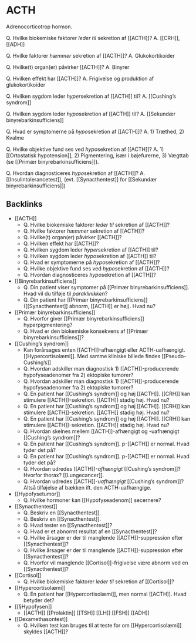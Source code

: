 # ACTH
Adrenocorticotrop hormon.

Q. Hvilke biokemiske faktorer *leder til* sekretion af [[ACTH]]? 
A. [[CRH]], [[ADH]]

Q. Hvilke faktorer *hæmmer* sekretion af [[ACTH]]? 
A. Glukokortikoider

Q. Hvilke(t) organ(er) påvirker [[ACTH]]? 
A. Binyrer

Q. Hvilken effekt har [[ACTH]]? 
A. Frigivelse og produktion af glukokortikoider

Q. Hvilken sygdom leder *hyper*sekretion af [[ACTH]] til? 
A. [[Cushing’s syndrom]]

Q. Hvilken sygdom leder *hypo*sekretion af [[ACTH]] til? 
A. [[Sekundær binyrebarkinsufficiens]]

Q. Hvad er symptomerne på *hypo*sekretion af [[ACTH]]? 
A. 1) Træthed, 2) Kvalme

Q. Hvilke objektive fund ses ved *hypo*sekretion af [[ACTH]]? 
A. 1) [[Ortostatisk hypotension]], 2) Pigmentering, især i bøjefurerne, 3) Vægttab (se [[Primær binyrebarkinsufficiens]]).

Q. Hvordan diagnosticeres *hypo*sekretion af [[ACTH]]? 
A. [[Insulintolerancetest]], (evt. [[Synacthentest]] for [[Sekundær binyrebarkinsufficiens]])


## Backlinks
* [[ACTH]]
	* Q. Hvilke biokemiske faktorer *leder til* sekretion af [[ACTH]]? 
	* Q. Hvilke faktorer *hæmmer* sekretion af [[ACTH]]? 
	* Q. Hvilke(t) organ(er) påvirker [[ACTH]]? 
	* Q. Hvilken effekt har [[ACTH]]? 
	* Q. Hvilken sygdom leder *hyper*sekretion af [[ACTH]] til? 
	* Q. Hvilken sygdom leder *hypo*sekretion af [[ACTH]] til? 
	* Q. Hvad er symptomerne på *hypo*sekretion af [[ACTH]]? 
	* Q. Hvilke objektive fund ses ved *hypo*sekretion af [[ACTH]]? 
	* Q. Hvordan diagnosticeres *hypo*sekretion af [[ACTH]]? 
* [[Binyrebarkinsufficiens]]
	* Q. Din patient viser symptomer på [[Primær binyrebarkinsufficiens]]. Hvad vil du tilføje til *paraklinikken*? 
	* Q. Din patient har [[Primær binyrebarkinsufficiens]] ([[Synacthentest]] abnorm, [[ACTH]] er høj). Hvad nu?
* [[Primær binyrebarkinsufficiens]]
	* Q. Hvorfor giver [[Primær binyrebarkinsufficiens]] hyperpigmentering?
	* Q. Hvad er den biokemiske konsekvens af [[Primær binyrebarkinsufficiens]]?
* [[Cushing’s syndrom]]
	* Kan forårsages enten [[ACTH]]-afhængigt eller ACTH-uafhængigt. [[Hypercortisolæmi]]. Med samme kliniske billede findes [[Pseudo-Cushing’s]]
	* Q. Hvordan adskiller man diagnostisk 1) [[ACTH]]-producerende hypofyseadenomer fra 2) ektopiske tumorer?
	* Q. Hvordan adskiller man diagnostisk 1) [[ACTH]]-producerende hypofyseadenomer fra 2) ektopiske tumorer?
	* Q. En patient har [[Cushing’s syndrom]] og høj [[ACTH]]. [[CRH]] kan stimulere [[ACTH]]-sekretion. [[ACTH]] stadig høj. Hvad nu?
	* Q. En patient har [[Cushing’s syndrom]] og høj [[ACTH]]. [[CRH]] kan stimulere [[ACTH]]-sekretion. [[ACTH]] stadig høj. Hvad nu?
	* Q. En patient har [[Cushing’s syndrom]] og høj [[ACTH]]. [[CRH]] kan stimulere [[ACTH]]-sekretion. [[ACTH]] stadig høj. Hvad nu?
	* Q. Hvordan skelnes mellem [[ACTH]]-afhængigt og -uafhængigt [[Cushing’s syndrom]]?
	* Q. En patient har [[Cushing’s syndrom]]. p-[[ACTH]] er normal. Hvad tyder det på?
	* Q. En patient har [[Cushing’s syndrom]]. p-[[ACTH]] er normal. Hvad tyder det på?
	* Q. Hvordan udredes [[ACTH]]-*afhængigt* [[Cushing’s syndrom]]?
Hvorfor thorax? [[Lungecancer]].
	* Q. Hvordan udredes [[ACTH]]-*uafhængigt* [[Cushing’s syndrom]]?
Altså tilføjelse af bækken ift. den ACTH-uafhængige.
* [[Hypofysetumor]]
	* Q. Hvilke hormoner kan [[Hypofyseadenom]] secernere?
* [[Synacthentest]]
	* Q. Beskriv en [[Synacthentest]].
	* Q. Beskriv en [[Synacthentest]].
	* Q. Hvad tester en [[Synacthentest]]?
	* Q. Hvad er et abnormt resultat af en [[Synacthentest]]?
	* Q. Hvilke årsager er der til manglende [[ACTH]]-suppression efter [[Synacthentest]]?
	* Q. Hvilke årsager er der til manglende [[ACTH]]-suppression efter [[Synacthentest]]?
	* Q. Hvorfor vil manglende [[Cortisol]]-frigivelse være abnorm ved en [[Synacthentest]]?
* [[Cortisol]]
	* Q. Hvilke biokemiske faktorer *leder til* sekretion af [[Cortisol]]? 
* [[Hypercortisolæmi]]
	* Q. En patient har [[Hypercortisolæmi]], men normal [[ACTH]]. Hvad betyder det?
* [[§Hypofysen]]
	* [[ACTH]]
[[Prolaktin]]
[[TSH]]
[[LH]]
[[FSH]]
[[ADH]]
* [[Dexamethasontest]]
	* Q. Hvilken test kan bruges til at teste for om [[Hypercortisolæmi]] skyldes [[ACTH]]?

<!-- #anki/tag/med/Endocrinology #anki/deck/Medicine -->

<!-- {BearID:576CD99D-47AA-49C2-A133-7E23E3C1FDC0-966-000015CA69D6F22E} -->
